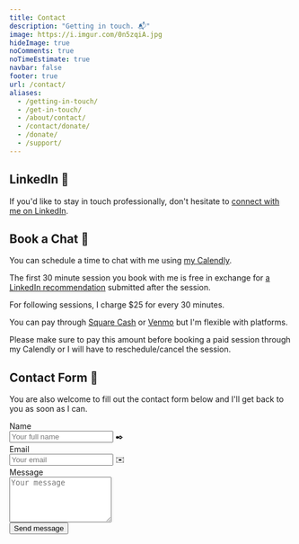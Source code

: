 ```yaml
---
title: Contact
description: "Getting in touch. 📬"
image: https://i.imgur.com/0n5zqiA.jpg
hideImage: true
noComments: true
noTimeEstimate: true
navbar: false
footer: true
url: /contact/
aliases:
  - /getting-in-touch/
  - /get-in-touch/
  - /about/contact/
  - /contact/donate/
  - /donate/
  - /support/
---
```


## LinkedIn 💼️

If you'd like to stay in touch professionally, don't hesitate to [connect with me on LinkedIn](https://linkedin.com/in/fvcproductions).

## Book a Chat 📅

You can schedule a time to chat with me using [my Calendly](https://calendly.com/fvcproductions).

The first 30 minute session you book with me is free in exchange for [a LinkedIn recommendation](https://www.linkedin.com/recs/give?senderId=fvcproductions) submitted after the session.

<!-- prettier-ignore -->
For following sessions, I charge $25 for every 30 minutes.

You can pay through [Square Cash](https://cash.me/fvcprdxs) or [Venmo](https://venmo.com/fvcproductions) but I'm flexible with platforms.

Please make sure to pay this amount before booking a paid session through my Calendly or I will have to reschedule/cancel the session.

## Contact Form 📝

You are also welcome to fill out the contact form below and I'll get back to you as soon as I can.

<form name="contact" method="POST" data-netlify="true" class="form">
  <input type="hidden" name="_subject" value="FVCproductions - New Contact Message">
  <div class="field">
    <label class="label">Name</label>
    <div class="control has-icons-left">
      <input class="input" aria-label="Name" autocomplete="on" type="text" name="name" placeholder="Your full name">
      <span class="icon is-left">
        ✒️
      </span>
    </div>
  </div>
  <div class="field">
    <label class="label">Email</label>
    <div class="control has-icons-left">
      <input class="input" aria-label="Email" autocomplete="on" type="email" name="email" placeholder="Your email">
      <span class="icon is-left">
        ✉️
      </span>
    </div>
  </div>
  <div class="field">
    <label class="label">Message</label>
    <div class="control">
      <textarea class="textarea" aria-label="Message" spellcheck="true" rows="5" name="message" placeholder="Your message"></textarea>
    </div>
  </div>
  <div data-netlify-recaptcha="true"></div>
  <div class="field mt-sm">
    <div class="control">
      <button type="submit" class="button is-link">Send message</button>
    </div>
  </div>
</form>

